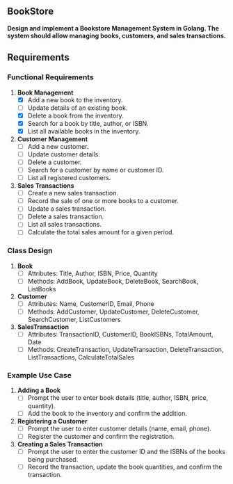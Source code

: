 ## BookStore

**Design and implement a Bookstore Management System in Golang. The system should allow managing books, customers, and sales transactions.**

## Requirements

### Functional Requirements

1. **Book Management**
   - [x] Add a new book to the inventory.
   - [ ] Update details of an existing book.
   - [x] Delete a book from the inventory.
   - [x] Search for a book by title, author, or ISBN.
   - [x] List all available books in the inventory.

2. **Customer Management**
   - [ ] Add a new customer.
   - [ ] Update customer details.
   - [ ] Delete a customer.
   - [ ] Search for a customer by name or customer ID.
   - [ ] List all registered customers.

3. **Sales Transactions**
   - [ ] Create a new sales transaction.
   - [ ] Record the sale of one or more books to a customer.
   - [ ] Update a sales transaction.
   - [ ] Delete a sales transaction.
   - [ ] List all sales transactions.
   - [ ] Calculate the total sales amount for a given period.

### Class Design

1. **Book**
   - [ ] Attributes: Title, Author, ISBN, Price, Quantity
   - [ ] Methods: AddBook, UpdateBook, DeleteBook, SearchBook, ListBooks

2. **Customer**
   - [ ] Attributes: Name, CustomerID, Email, Phone
   - [ ] Methods: AddCustomer, UpdateCustomer, DeleteCustomer, SearchCustomer, ListCustomers

3. **SalesTransaction**
   - [ ] Attributes: TransactionID, CustomerID, BookISBNs, TotalAmount, Date
   - [ ] Methods: CreateTransaction, UpdateTransaction, DeleteTransaction, ListTransactions, CalculateTotalSales

### Example Use Case

1. **Adding a Book**
   - [ ] Prompt the user to enter book details (title, author, ISBN, price, quantity).
   - [ ] Add the book to the inventory and confirm the addition.

2. **Registering a Customer**
   - [ ] Prompt the user to enter customer details (name, email, phone).
   - [ ] Register the customer and confirm the registration.

3. **Creating a Sales Transaction**
   - [ ] Prompt the user to enter the customer ID and the ISBNs of the books being purchased.
   - [ ] Record the transaction, update the book quantities, and confirm the transaction.
